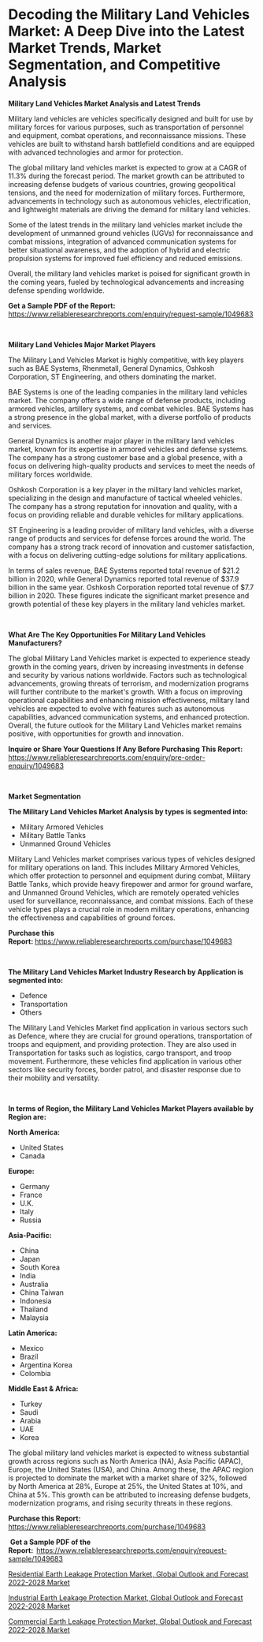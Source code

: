 <p><h1>Decoding the Military Land Vehicles Market: A Deep Dive into the Latest Market Trends, Market Segmentation, and Competitive Analysis</h1></p><p><strong>Military Land Vehicles Market Analysis and Latest Trends</strong></p>
<p><p>Military land vehicles are vehicles specifically designed and built for use by military forces for various purposes, such as transportation of personnel and equipment, combat operations, and reconnaissance missions. These vehicles are built to withstand harsh battlefield conditions and are equipped with advanced technologies and armor for protection.</p><p>The global military land vehicles market is expected to grow at a CAGR of 11.3% during the forecast period. The market growth can be attributed to increasing defense budgets of various countries, growing geopolitical tensions, and the need for modernization of military forces. Furthermore, advancements in technology such as autonomous vehicles, electrification, and lightweight materials are driving the demand for military land vehicles.</p><p>Some of the latest trends in the military land vehicles market include the development of unmanned ground vehicles (UGVs) for reconnaissance and combat missions, integration of advanced communication systems for better situational awareness, and the adoption of hybrid and electric propulsion systems for improved fuel efficiency and reduced emissions.</p><p>Overall, the military land vehicles market is poised for significant growth in the coming years, fueled by technological advancements and increasing defense spending worldwide.</p></p>
<p><strong>Get a Sample PDF of the Report:&nbsp;</strong> <a href="https://www.reliableresearchreports.com/enquiry/request-sample/1049683">https://www.reliableresearchreports.com/enquiry/request-sample/1049683</a></p>
<p>&nbsp;</p>
<p><strong>Military Land Vehicles Major Market Players</strong></p>
<p><p>The Military Land Vehicles Market is highly competitive, with key players such as BAE Systems, Rhenmetall, General Dynamics, Oshkosh Corporation, ST Engineering, and others dominating the market.</p><p>BAE Systems is one of the leading companies in the military land vehicles market. The company offers a wide range of defense products, including armored vehicles, artillery systems, and combat vehicles. BAE Systems has a strong presence in the global market, with a diverse portfolio of products and services.</p><p>General Dynamics is another major player in the military land vehicles market, known for its expertise in armored vehicles and defense systems. The company has a strong customer base and a global presence, with a focus on delivering high-quality products and services to meet the needs of military forces worldwide.</p><p>Oshkosh Corporation is a key player in the military land vehicles market, specializing in the design and manufacture of tactical wheeled vehicles. The company has a strong reputation for innovation and quality, with a focus on providing reliable and durable vehicles for military applications.</p><p>ST Engineering is a leading provider of military land vehicles, with a diverse range of products and services for defense forces around the world. The company has a strong track record of innovation and customer satisfaction, with a focus on delivering cutting-edge solutions for military applications.</p><p>In terms of sales revenue, BAE Systems reported total revenue of $21.2 billion in 2020, while General Dynamics reported total revenue of $37.9 billion in the same year. Oshkosh Corporation reported total revenue of $7.7 billion in 2020. These figures indicate the significant market presence and growth potential of these key players in the military land vehicles market.</p></p>
<p>&nbsp;</p>
<p><strong>What Are The Key Opportunities For Military Land Vehicles Manufacturers?</strong></p>
<p><p>The global Military Land Vehicles market is expected to experience steady growth in the coming years, driven by increasing investments in defense and security by various nations worldwide. Factors such as technological advancements, growing threats of terrorism, and modernization programs will further contribute to the market's growth. With a focus on improving operational capabilities and enhancing mission effectiveness, military land vehicles are expected to evolve with features such as autonomous capabilities, advanced communication systems, and enhanced protection. Overall, the future outlook for the Military Land Vehicles market remains positive, with opportunities for growth and innovation.</p></p>
<p><strong>Inquire or Share Your Questions If Any Before Purchasing This Report:</strong> <a href="https://www.reliableresearchreports.com/enquiry/pre-order-enquiry/1049683">https://www.reliableresearchreports.com/enquiry/pre-order-enquiry/1049683</a></p>
<p>&nbsp;</p>
<p><strong>Market Segmentation</strong></p>
<p><strong>The Military Land Vehicles Market Analysis by types is segmented into:</strong></p>
<p><ul><li>Military Armored Vehicles</li><li>Military Battle Tanks</li><li>Unmanned Ground Vehicles</li></ul></p>
<p><p>Military Land Vehicles market comprises various types of vehicles designed for military operations on land. This includes Military Armored Vehicles, which offer protection to personnel and equipment during combat, Military Battle Tanks, which provide heavy firepower and armor for ground warfare, and Unmanned Ground Vehicles, which are remotely operated vehicles used for surveillance, reconnaissance, and combat missions. Each of these vehicle types plays a crucial role in modern military operations, enhancing the effectiveness and capabilities of ground forces.</p></p>
<p><strong>Purchase this Report:&nbsp;</strong><a href="https://www.reliableresearchreports.com/purchase/1049683">https://www.reliableresearchreports.com/purchase/1049683</a></p>
<p>&nbsp;</p>
<p><strong>The Military Land Vehicles Market Industry Research by Application is segmented into:</strong></p>
<p><ul><li>Defence</li><li>Transportation</li><li>Others</li></ul></p>
<p><p>The Military Land Vehicles Market find application in various sectors such as Defence, where they are crucial for ground operations, transportation of troops and equipment, and providing protection. They are also used in Transportation for tasks such as logistics, cargo transport, and troop movement. Furthermore, these vehicles find application in various other sectors like security forces, border patrol, and disaster response due to their mobility and versatility.</p></p>
<p>&nbsp;</p>
<p><strong>In terms of Region, the Military Land Vehicles Market Players available by Region are:</strong></p>
<p>
    <p> <strong> North America: </strong>
        <ul>
            <li>United States</li>
            <li>Canada</li>
        </ul>
        </p> 
    <p> <strong> Europe: </strong>
        <ul>
            <li>Germany</li>
            <li>France</li>
            <li>U.K.</li>
            <li>Italy</li>
            <li>Russia</li>
        </ul>
        </p> 
    <p> <strong> Asia-Pacific: </strong>
        <ul>
            <li>China</li>
            <li>Japan</li>
            <li>South Korea</li>
            <li>India</li>
            <li>Australia</li>
            <li>China Taiwan</li>
            <li>Indonesia</li>
            <li>Thailand</li>
            <li>Malaysia</li>
        </ul>
        </p> 
    <p> <strong> Latin America: </strong>
        <ul>
            <li>Mexico</li>
            <li>Brazil</li>
            <li>Argentina Korea</li>
            <li>Colombia</li>
        </ul>
        </p> 
    <p> <strong> Middle East & Africa: </strong>
        <ul>
            <li>Turkey</li>
            <li>Saudi</li>
            <li>Arabia</li>
            <li>UAE</li>
            <li>Korea</li>
        </ul>
    </p>
    </p>
<p><p>The global military land vehicles market is expected to witness substantial growth across regions such as North America (NA), Asia Pacific (APAC), Europe, the United States (USA), and China. Among these, the APAC region is projected to dominate the market with a market share of 32%, followed by North America at 28%, Europe at 25%, the United States at 10%, and China at 5%. This growth can be attributed to increasing defense budgets, modernization programs, and rising security threats in these regions.</p></p>
<p><strong>Purchase this Report: </strong><a href="https://www.reliableresearchreports.com/purchase/1049683">https://www.reliableresearchreports.com/purchase/1049683</a></p>
<p>&nbsp;<strong>Get a Sample PDF of the Report:&nbsp;&nbsp;</strong><a href="https://www.reliableresearchreports.com/enquiry/request-sample/1049683">https://www.reliableresearchreports.com/enquiry/request-sample/1049683</a></p>
<p><strong></strong></p>
<p><p><a href="https://view.publitas.com/reportprime-1/residential-earth-leakage-protection-market-global-outlook-and-forecast-2022-2028-market-challenges-opportunities-and-growth-drivers-and-major-market-players-forecasted-for-period-from-2023-2030/">Residential Earth Leakage Protection Market, Global Outlook and Forecast 2022-2028 Market</a></p><p><a href="https://view.publitas.com/reportprime-1/industrial-earth-leakage-protection-market-global-outlook-and-forecast-2022-2028-market-size-market-share-and-global-market-analysis-report-2023-2030/">Industrial Earth Leakage Protection Market, Global Outlook and Forecast 2022-2028 Market</a></p><p><a href="https://view.publitas.com/reportprime-1/commercial-earth-leakage-protection-market-global-outlook-and-forecast-2022-2028-market-research-report-provides-thorough-industry-overview-which-offers-an-in-depth-analysis-of-product-trends-and-new-market-divisions/">Commercial Earth Leakage Protection Market, Global Outlook and Forecast 2022-2028 Market</a></p></p>